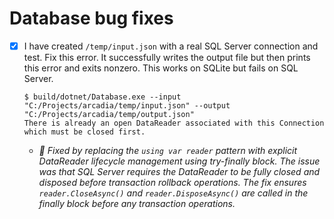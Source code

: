 # Database bug fixes
- [x] I have created `/temp/input.json` with a real SQL Server connection and test. Fix this error. It successfully writes the output file but then prints this error and exits nonzero. This works on SQLite but fails on SQL Server.
    ```
    $ build/dotnet/Database.exe --input "C:/Projects/arcadia/temp/input.json" --output "C:/Projects/arcadia/temp/output.json"
    There is already an open DataReader associated with this Connection which must be closed first.
    ```
    - *🤖 Fixed by replacing the `using var reader` pattern with explicit DataReader lifecycle management using try-finally block. The issue was that SQL Server requires the DataReader to be fully closed and disposed before transaction rollback operations. The fix ensures `reader.CloseAsync()` and `reader.DisposeAsync()` are called in the finally block before any transaction operations.*
